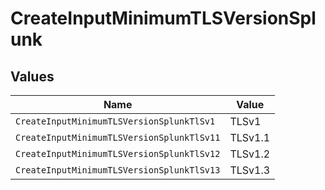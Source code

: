 # CreateInputMinimumTLSVersionSplunk


## Values

| Name                                       | Value                                      |
| ------------------------------------------ | ------------------------------------------ |
| `CreateInputMinimumTLSVersionSplunkTlSv1`  | TLSv1                                      |
| `CreateInputMinimumTLSVersionSplunkTlSv11` | TLSv1.1                                    |
| `CreateInputMinimumTLSVersionSplunkTlSv12` | TLSv1.2                                    |
| `CreateInputMinimumTLSVersionSplunkTlSv13` | TLSv1.3                                    |